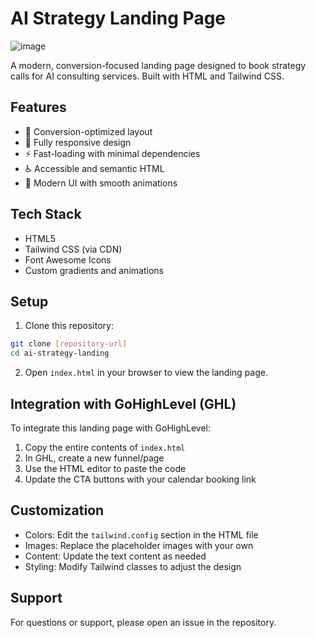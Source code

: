 # AI Strategy Landing Page

![image](https://github.com/user-attachments/assets/0e1b868e-55bd-44d5-9a73-4e6e56c8eee5)


A modern, conversion-focused landing page designed to book strategy calls for AI consulting services. Built with HTML and Tailwind CSS.

## Features

- 🎯 Conversion-optimized layout
- 📱 Fully responsive design
- ⚡ Fast-loading with minimal dependencies
- ♿ Accessible and semantic HTML
- 🎨 Modern UI with smooth animations

## Tech Stack

- HTML5
- Tailwind CSS (via CDN)
- Font Awesome Icons
- Custom gradients and animations

## Setup

1. Clone this repository:

```bash
git clone [repository-url]
cd ai-strategy-landing
```

2. Open `index.html` in your browser to view the landing page.

## Integration with GoHighLevel (GHL)

To integrate this landing page with GoHighLevel:

1. Copy the entire contents of `index.html`
2. In GHL, create a new funnel/page
3. Use the HTML editor to paste the code
4. Update the CTA buttons with your calendar booking link

## Customization

- Colors: Edit the `tailwind.config` section in the HTML file
- Images: Replace the placeholder images with your own
- Content: Update the text content as needed
- Styling: Modify Tailwind classes to adjust the design


## Support

For questions or support, please open an issue in the repository.
